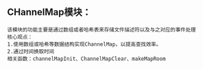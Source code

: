 ## CHannelMap模块：
    该模块的功能主要是通过数组或者哈希表来存储文件描述符以及与之对应的事件处理
    核心观点：
    1.使用数组或哈希等数据结构实现ChannelMap，以提高查找效率。
    2.通过时间换取时间
    相关函数：channelMapInit、ChannelMapClear、makeMapRoom 
